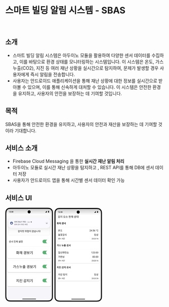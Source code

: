 # 스마트 빌딩 알림 시스템 - SBAS

<br>

## 소개

- 스마트 빌딩 알림 시스템은 아두이노 모듈을 활용하여 다양한 센서 데이터를 수집하고, 이를 바탕으로 환경 상태를 모니터링하는 시스템입니다. 이 시스템은 온도, 가스 누출(CO2), 지진 등 여러 재난 상황을 실시간으로 탐지하여, 문제가 발생할 경우 사용자에게 즉시 알림을 전송합니다.
- 사용자는 안드로이드 애플리케이션을 통해 재난 상황에 대한 정보를 실시간으로 받아볼 수 있으며, 이를 통해 신속하게 대처할 수 있습니다. 이 시스템은 안전한 환경을 유지하고, 사용자의 안전을 보장하는 데 기여할 것입니다.

## 목적

SBAS을 통해 안전한 환경을 유지하고, 사용자의 안전과 재산을 보장하는 데 기여할 것이라 기대합니다.

## 서비스 소개

- Firebase Cloud Messaging 을 통한 **실시간 재난 알림 처리**
- 아두이노 모듈로 실시간 재난 상황을 탐지하고 , REST API를 통해 DB에 센서 데이터 저장
- 사용자가 안드로이드 앱을 통해 시간별 센서 데이터 확인 가능

## 서비스 UI
<img src = "images/appinfo-1.png" width ="30%" /> <img src = "images/appinfo-2.png" width= "30%"/>
